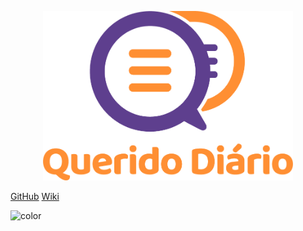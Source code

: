 <p align = "center"> <img src="./imagens/querido-diario-logo.png" height="271px" width="400px" /> </p>

[GitHub](https://github.com/ResidenciaTICBrisa/T2G4-Querido-Diario)
[Wiki](/README.md)

![color](#0000)
